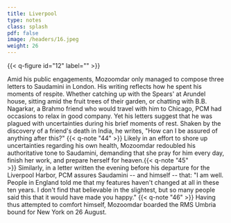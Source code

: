 ```yaml
---
title: Liverpool
type: notes
class: splash
pdf: false
image: /headers/16.jpeg
weight: 26
---
```


{{< q-figure id="12" label="" >}}

Amid his public engagements, Mozoomdar only managed to compose three letters to Saudamini in London. His writing reflects how he spent his moments of respite. Whether catching up with the Spears' at Arundel house, sitting amid the fruit trees of their garden, or chatting with B.B. Nagarkar, a Brahmo friend who would travel with him to Chicago, PCM had occasions to relax in good company. Yet his letters suggest that he was plagued with uncertainties during his brief moments of rest. Shaken by the discovery of a friend's death in India, he writes, "How can I be assured of anything after this?" {{< q-note "44" >}} Likely in an effort to shore up uncertainties regarding his own health, Mozoomdar redoubled his authoritative tone to Saudamini, demanding that she pray for him every day, finish her work, and prepare herself for heaven.{{< q-note "45" >}} Similarly, in a letter written the evening before his departure for the Liverpool Harbor, PCM assures Saudamini -- and himself -- that: "I am well. People in England told me that my features haven't changed at all in these ten years. I don't find that believable in the slightest, but so many people said this that it would have made you happy." {{< q-note "46" >}} Having thus attempted to comfort himself, Mozoomdar boarded the RMS Umbria bound for New York on 26 August.
